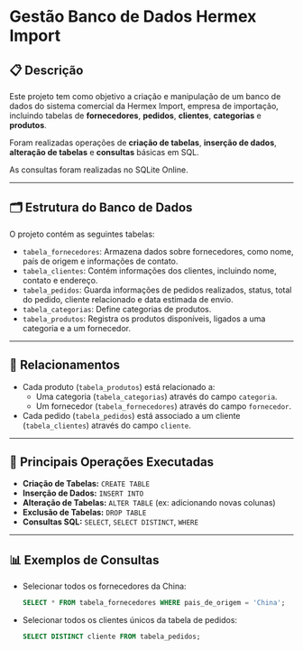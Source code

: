 # Gestão Banco de Dados Hermex Import

## 📋 Descrição

Este projeto tem como objetivo a criação e manipulação de um banco de dados do sistema comercial da Hermex Import, empresa de importação, incluindo tabelas de **fornecedores**, **pedidos**, **clientes**, **categorias** e **produtos**.

Foram realizadas operações de **criação de tabelas**, **inserção de dados**, **alteração de tabelas** e **consultas** básicas em SQL.

As consultas foram realizadas no SQLite Online.

---

## 🗂️ Estrutura do Banco de Dados

O projeto contém as seguintes tabelas:

- `tabela_fornecedores`: Armazena dados sobre fornecedores, como nome, país de origem e informações de contato.
- `tabela_clientes`: Contém informações dos clientes, incluindo nome, contato e endereço.
- `tabela_pedidos`: Guarda informações de pedidos realizados, status, total do pedido, cliente relacionado e data estimada de envio.
- `tabela_categorias`: Define categorias de produtos.
- `tabela_produtos`: Registra os produtos disponíveis, ligados a uma categoria e a um fornecedor.

---

## 🧩 Relacionamentos

- Cada produto (`tabela_produtos`) está relacionado a:
    - Uma categoria (`tabela_categorias`) através do campo `categoria`.
    - Um fornecedor (`tabela_fornecedores`) através do campo `fornecedor`.
- Cada pedido (`tabela_pedidos`) está associado a um cliente (`tabela_clientes`) através do campo `cliente`.

---

## 📄 Principais Operações Executadas

- **Criação de Tabelas:** `CREATE TABLE`
- **Inserção de Dados:** `INSERT INTO`
- **Alteração de Tabelas:** `ALTER TABLE` (ex: adicionando novas colunas)
- **Exclusão de Tabelas:** `DROP TABLE`
- **Consultas SQL:** `SELECT`, `SELECT DISTINCT`, `WHERE`

---

## 📊 Exemplos de Consultas

- Selecionar todos os fornecedores da China:

    ```sql
    SELECT * FROM tabela_fornecedores WHERE pais_de_origem = 'China';
    ```

- Selecionar todos os clientes únicos da tabela de pedidos:

    ```sql
    SELECT DISTINCT cliente FROM tabela_pedidos;
    ```
